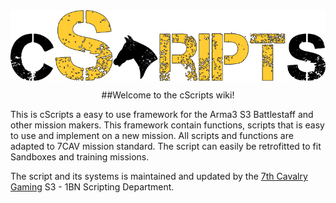<img align="center" src="https://github.com/7Cav/cScripts/blob/master/resourses/logo.png">

<p align="center">##Welcome to the cScripts wiki!</b><p>


This is cScripts a easy to use framework for the Arma3 S3 Battlestaff and other mission makers. This framework contain functions, scripts that is easy to use and implement on a new mission. All scripts and functions are adapted to 7CAV mission standard. The script can easily be retrofitted to fit Sandboxes and training missions.

The script and its systems is maintained and updated by the [7th Cavalry Gaming](https://7cav.us/) S3 - 1BN Scripting Department.